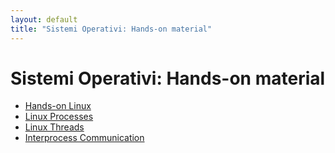 ```yaml
--- 
layout: default
title: "Sistemi Operativi: Hands-on material"
---
```


# Sistemi Operativi: Hands-on material

* [Hands-on Linux](hands-on-linux)
* [Linux Processes](processes)
* [Linux Threads](threads)
* [Interprocess Communication](ipc)
